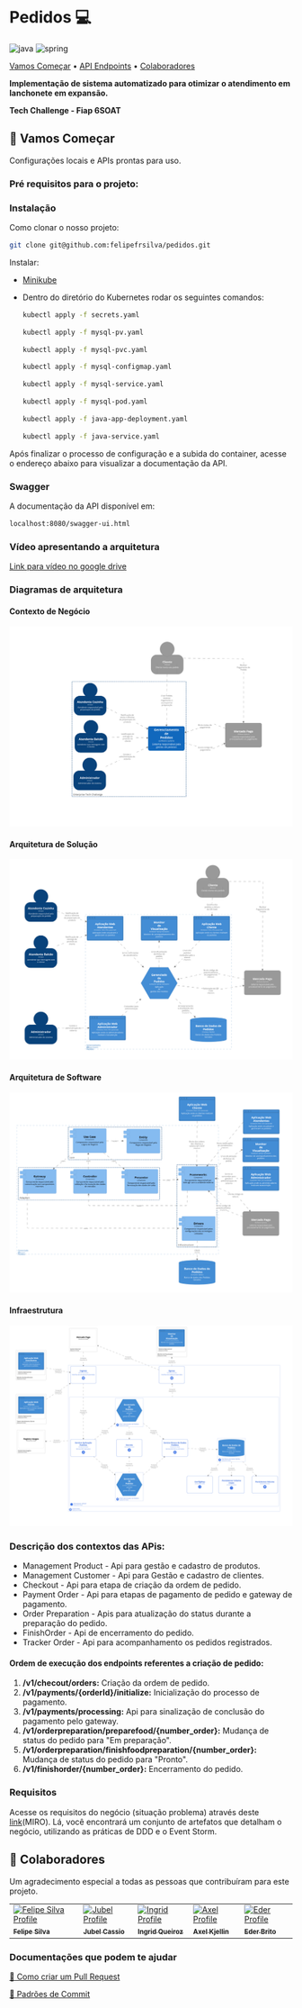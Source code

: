 
[JAVA_BADGE]:https://img.shields.io/badge/java-%23ED8B00.svg?style=for-the-badge&logo=openjdk&logoColor=white
[SPRING_BADGE]: https://img.shields.io/badge/spring-%236DB33F.svg?style=for-the-badge&logo=spring&logoColor=white

<h1 center="center" style="font-weight: bold;">Pedidos 💻</h1>

![java][JAVA_BADGE]
![spring][SPRING_BADGE]

<p center="center">
 <a href="#started">Vamos Começar</a> • 
  <a href="#routes">API Endpoints</a> •
 <a href="#colab">Colaboradores</a>
</p>

<p center="center">
  <b>Implementação de sistema automatizado para otimizar o atendimento em lanchonete em expansão.</b>
</p>

<b>Tech Challenge - Fiap 6SOAT</b>

<h2 id="started">🚀 Vamos Começar</h2>

Configurações locais e APIs prontas para uso.

<h3>Pré requisitos para o projeto:</h3>

<h3>Instalação</h3>

Como clonar o nosso projeto:

```bash
git clone git@github.com:felipefrsilva/pedidos.git
```

Instalar:
- [Minikube](https://minikube.sigs.k8s.io/docs/start/?arch=%2Flinux%2Fx86-64%2Fstable%2Fbinary+download)

- Dentro do diretório do Kubernetes rodar os seguintes comandos:
  ```bash
  kubectl apply -f secrets.yaml
  ```
  ```bash
  kubectl apply -f mysql-pv.yaml
  ```
  ```bash
  kubectl apply -f mysql-pvc.yaml
  ```
  ```bash
  kubectl apply -f mysql-configmap.yaml
  ```
  ```bash
  kubectl apply -f mysql-service.yaml
  ```
   ```bash
  kubectl apply -f mysql-pod.yaml
  ```
   ```bash
  kubectl apply -f java-app-deployment.yaml
  ```
    ```bash
  kubectl apply -f java-service.yaml
  ```

Após finalizar o processo de configuração e a subida do container, acesse o endereço abaixo para visualizar a documentação da API.
<h3>Swagger</h3>
A documentação da API disponível em:

```bash
localhost:8080/swagger-ui.html
```

<h3>Vídeo apresentando a arquitetura</h3>

[Link para vídeo no google drive]("https://drive.google.com/file/d/1q8gjqeH7Du3mRi7gwdYMhWSiB1r8YOwx/view?usp=drive_link")

<h3>Diagramas de arquitetura</h3>


<h4>Contexto de Negócio</h4>
<img src="https://raw.githubusercontent.com/felipefrsilva/pedidos/main/architecture/img/structurizr-1-SystemContext-001.png" max-width="800px"/><br>
<h4>Arquitetura de Solução</h4>
<img src="https://raw.githubusercontent.com/felipefrsilva/pedidos/main/architecture/img/structurizr-1-Container-001.png" max-width="800px"/><br>
<h4>Arquitetura de Software</h4>
<img src="https://raw.githubusercontent.com/felipefrsilva/pedidos/main/architecture/img/structurizr-1-Component-001.png" max-width="800px"/><br>
<h4>Infraestrutura</h4>
<img src="https://raw.githubusercontent.com/felipefrsilva/pedidos/main/architecture/img/structurizr-1-KubernetesDeployment.png" max-width="800px"/><br>

<h3>Descrição dos contextos das APis:</h3>

- Management Product - Api para gestão e cadastro de produtos.
- Management Customer - Api para Gestão e cadastro de clientes.
- Checkout - Api para etapa de criação da ordem de pedido.
- Payment Order - Api para etapas de pagamento de pedido e gateway de pagamento.
- Order Preparation - Apis para atualização do status durante a preparação do pedido.
- FinishOrder - Api de encerramento do pedido.
- Tracker Order - Api para acompanhamento os pedidos registrados.

<h4>Ordem de execução dos endpoints referentes a criação de pedido:</h4>

  1. **/v1/checout/orders:** Criação da ordem de pedido.  
  2. **/v1/payments/{orderId}/initialize:** Inicialização do processo de pagamento.  
  3. **/v1/payments/processing:** Api para sinalização de conclusão do pagamento pelo gateway.  
  4. **/v1/orderpreparation/preparefood/{number_order}:** Mudança de status do pedido para "Em preparação".  
  5. **/v1/orderpreparation/finishfoodpreparation/{number_order}:** Mudança de status do pedido para "Pronto".  
  6. **/v1/finishorder/{number_order}:** Encerramento do pedido.  

<h3>Requisitos</h3>
Acesse os requisitos do negócio (situação problema) através deste <a href="https://miro.com/app/board/uXjVMK9tIRA=/?share_link_id=369503759541">link</a>(MIRO).
Lá, você encontrará um conjunto de artefatos que detalham o negócio, utilizando as práticas de DDD e o Event Storm.

<h2 id="colab">🤝 Colaboradores</h2>

Um agradecimento especial a todas as pessoas que contribuíram para este projeto.

<table>
  <tr>
    <td center="center">
      <a href="#">
        <img  src="https://avatars.githubusercontent.com/u/85134851?v=4" width="100px; " alt="Felipe Silva Profile"/><br>
        <sub>
          <b>Felipe Silva</b>
        </sub>
      </a>
    </td>
    <td center="center">
      <a href="#">
        <img src="https://avatars.githubusercontent.com/u/12815292?v=4" width="100px;" alt="Jubel Profile"/><br>
        <sub>
          <b>Jubel Cassio</b>
        </sub>
      </a>
    </td>
    <td center="center">
      <a href="#">
        <img src="https://avatars.githubusercontent.com/u/77970318?v=4" width="100px;" alt="Ingrid Profile"/><br>
        <sub>
          <b>Ingrid Queiroz</b>
        </sub>
      </a>
    </td>
   <td center="center">
      <a href="#">
        <img src="https://avatars.githubusercontent.com/u/128048923?v=4" width="100px;" alt="Axel Profile"/><br>
        <sub>
          <b>Axel Kjellin</b>
        </sub>
      </a>
    </td>
    <td center="center">
      <a href="#">
        <img src="https://avatars.githubusercontent.com/u/15820028?v=4" width="100px;" alt="Eder Profile"/><br>
        <sub>
          <b>Eder Brito</b>
        </sub>
      </a>
    </td>
  </tr>
</table>

<h3>Documentações que podem te ajudar</h3>

[📝 Como criar um Pull Request](https://www.atlassian.com/br/git/tutorials/making-a-pull-request)

[💾 Padrões de Commit](https://gist.github.com/joshbuchea/6f47e86d2510bce28f8e7f42ae84c716)
